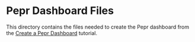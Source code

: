 # Pepr Dashboard Files

This directory contains the files needed to create the Pepr dashboard from the [Create a Pepr Dashboard](../040_pepr-tutorials/020_create-pepr-dashboard.md) tutorial.
